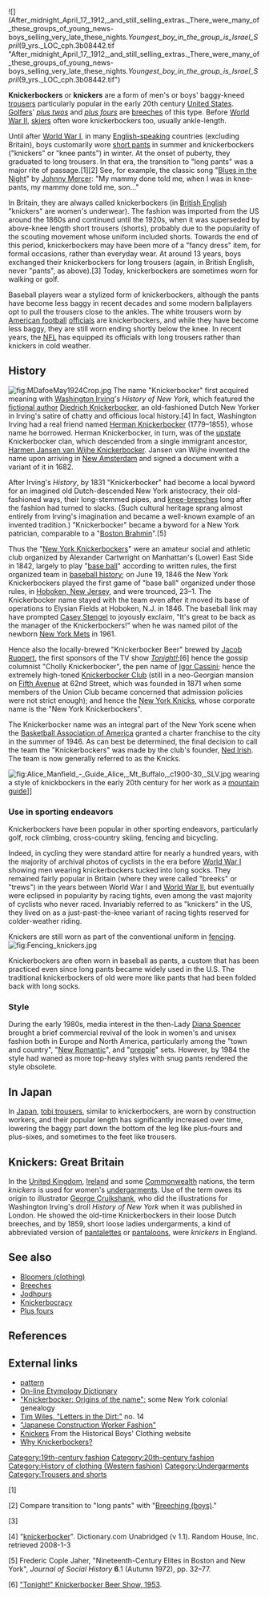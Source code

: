 ![](After_midnight_April_17,_1912,_and_still_selling_extras._There_were_many_of_these_groups_of_young_news-boys_selling_very_late_these_nights._Youngest_boy_in_the_group_is_Israel_Spril_(9_yrs._LOC_cph.3b08442.tif "After_midnight_April_17,_1912,_and_still_selling_extras._There_were_many_of_these_groups_of_young_news-boys_selling_very_late_these_nights._Youngest_boy_in_the_group_is_Israel_Spril_(9_yrs._LOC_cph.3b08442.tif")

**Knickerbockers** or **knickers** are a form of men's or boys'
baggy-kneed [trousers](trousers "wikilink") particularly popular in the
early 20th century [United States](United_States "wikilink").
[Golfers](Golf "wikilink")' *[plus twos](plus_twos "wikilink")* and
*[plus fours](Plus-fours "wikilink")* are
[breeches](breeches "wikilink") of this type. Before [World War
II](World_War_II "wikilink"), [skiers](skiing "wikilink") often wore
knickerbockers too, usually ankle-length.

Until after [World War I](World_War_I "wikilink"), in many
[English-speaking](English-speaking "wikilink") countries (excluding
Britain), boys customarily wore [short pants](short_pants "wikilink") in
summer and knickerbockers ("knickers" or "knee pants") in winter. At the
onset of puberty, they graduated to long trousers. In that era, the
transition to "long pants" was a major rite of passage.[1][2] See, for
example, the classic song "[Blues in the
Night](Blues_in_the_Night "wikilink")" by [Johnny
Mercer](Johnny_Mercer "wikilink"): "My mammy done told me, when I was in
knee-pants, my mammy done told me, son..."

In Britain, they are always called knickerbockers (in [British
English](British_English "wikilink") "knickers" are women's underwear).
The fashion was imported from the US around the 1860s and continued
until the 1920s, when it was superseded by above-knee length short
trousers (shorts), probably due to the popularity of the scouting
movement whose uniform included shorts. Towards the end of this period,
knickerbockers may have been more of a "fancy dress" item, for formal
occasions, rather than everyday wear. At around 13 years, boys exchanged
their knickerbockers for long trousers (again, in British English, never
"pants", as above).[3] Today, knickerbockers are sometimes worn for
walking or golf.

Baseball players wear a stylized form of knickerbockers, although the
pants have become less baggy in recent decades and some modern
ballplayers opt to pull the trousers close to the ankles. The white
trousers worn by [American football](American_football "wikilink")
[officials](official_(American_football) "wikilink") are knickerbockers,
and while they have become less baggy, they are still worn ending
shortly below the knee. In recent years, the [NFL](NFL "wikilink") has
equipped its officials with long trousers rather than knickers in cold
weather.

## History

![](MDafoeMay1924Crop.jpg "fig:MDafoeMay1924Crop.jpg") The name
"Knickerbocker" first acquired meaning with [Washington
Irving](Washington_Irving "wikilink")'s *History of New York,* which
featured the [fictional author](fictional_character "wikilink")
[Diedrich Knickerbocker](Diedrich_Knickerbocker "wikilink"), an
old-fashioned Dutch New Yorker in Irving's satire of chatty and
officious local history.[4] In fact, Washington Irving had a real friend
named [Herman Knickerbocker](Herman_Knickerbocker "wikilink")
(1779–1855), whose name he borrowed. Herman Knickerbocker, in turn, was
of the [upstate](New_York_State "wikilink") Knickerbocker clan, which
descended from a single immigrant ancestor, [Harmen Jansen van Wijhe
Knickerbocker](Harmen_Jansen_Knickerbocker "wikilink"). Jansen van Wijhe
invented the name upon arriving in [New
Amsterdam](New_Amsterdam "wikilink") and signed a document with a
variant of it in 1682.

After Irving's *History*, by 1831 "Knickerbocker" had become a local
byword for an imagined old Dutch-descended New York aristocracy, their
old-fashioned ways, their long-stemmed pipes, and
[knee-breeches](breeches "wikilink") long after the fashion had turned
to slacks. (Such cultural heritage sprang almost entirely from Irving's
imagination and became a well-known example of an invented tradition.)
"Knickerbocker" became a byword for a New York patrician, comparable to
a "[Boston Brahmin](Boston_Brahmin "wikilink")".[5]

Thus the "[New York Knickerbockers](New_York_Knickerbockers "wikilink")"
were an amateur social and athletic club organized by Alexander
Cartwright on Manhattan's (Lower) East Side in 1842, largely to play
"[base ball](History_of_baseball "wikilink")" according to written
rules, the first organized team in [baseball
history](History_of_baseball "wikilink"); on June 19, 1846 the New York
Knickerbockers played the first game of "base ball" organized under
those rules, in [Hoboken, New Jersey](Hoboken,_New_Jersey "wikilink"),
and were trounced, 23–1. The Knickerbocker name stayed with the team
even after it moved its base of operations to Elysian Fields at Hoboken,
N.J. in 1846. The baseball link may have prompted [Casey
Stengel](Casey_Stengel "wikilink") to joyously exclaim, "It's great to
be back as the manager of the Knickerbockers!" when he was named pilot
of the newborn [New York Mets](New_York_Mets "wikilink") in 1961.

Hence also the locally-brewed "Knickerbocker Beer" brewed by [Jacob
Ruppert](Jacob_Ruppert "wikilink"), the first sponsors of the TV show
*[Tonight!](The_Tonight_Show "wikilink")*;[6] hence the gossip columnist
"Cholly Knickerbocker", the pen name of [Igor
Cassini](Igor_Cassini "wikilink"); hence the extremely high-toned
[Knickerbocker Club](Knickerbocker_Club "wikilink") (still in a
neo-Georgian mansion on [Fifth Avenue](Fifth_Avenue "wikilink") at 62nd
Street, which was founded in 1871 when some members of the Union Club
became concerned that admission policies were not strict enough); and
hence the [New York Knicks](New_York_Knicks "wikilink"), whose corporate
name is the "New York Knickerbockers".

The Knickerbocker name was an integral part of the New York scene when
the [Basketball Association of
America](Basketball_Association_of_America "wikilink") granted a charter
franchise to the city in the summer of 1946. As can best be determined,
the final decision to call the team the "Knickerbockers" was made by the
club's founder, [Ned Irish](Ned_Irish "wikilink"). The team is now
generally referred to as the Knicks.

![](Alice_Manfield_-_Guide_Alice,_Mt_Buffalo,_c1900-30,_SLV.jpg "fig:Alice_Manfield_-_Guide_Alice,_Mt_Buffalo,_c1900-30,_SLV.jpg")
wearing a style of knickbockers in the early 20th century for her work
as a [mountain guide](mountain_guide "wikilink")\]\]

### Use in sporting endeavors

Knickerbockers have been popular in other sporting endeavors,
particularly golf, rock climbing, cross-country skiing, fencing and
bicycling.

Indeed, in cycling they were standard attire for nearly a hundred years,
with the majority of archival photos of cyclists in the era before
[World War I](World_War_I "wikilink") showing men wearing knickerbockers
tucked into long socks. They remained fairly popular in Britain (where
they were called "breeks" or "trews") in the years between World War I
and [World War II](World_War_II "wikilink"), but eventually were
eclipsed in popularity by racing tights, even among the vast majority of
cyclists who never raced. Invariably referred to as "knickers" in the
US, they lived on as a just-past-the-knee variant of racing tights
reserved for colder-weather riding.

Knickers are still worn as part of the conventional uniform in
[fencing](fencing "wikilink").
![](Fencing_knickers.jpg "fig:Fencing_knickers.jpg")

Knickerbockers are often worn in baseball as pants, a custom that has
been practiced even since long pants became widely used in the U.S. The
traditional knickerbockers of old were more like pants that had been
folded back with long socks.

### Style

During the early 1980s, media interest in the then-Lady [Diana
Spencer](Diana_Spencer "wikilink") brought a brief commercial revival of
the look in women's and unisex fashion both in Europe and North America,
particularly among the "town and country", "[New
Romantic](New_Romanticism "wikilink")", and
"[preppie](preppie "wikilink")" sets. However, by 1984 the style had
waned as more top-heavy styles with snug pants rendered the style
obsolete.

## In Japan

In [Japan](Japan "wikilink"), [tobi trousers](tobi_trousers "wikilink"),
similar to knickerbockers, are worn by construction workers, and their
popular length has significantly increased over time, lowering the baggy
part down the bottom of the leg like plus-fours and plus-sixes, and
sometimes to the feet like trousers.

## Knickers: Great Britain

In the [United Kingdom](United_Kingdom "wikilink"),
[Ireland](Ireland "wikilink") and some
[Commonwealth](Commonwealth_of_Nations "wikilink") nations, the term
*knickers* is used for women's [undergarments](undergarment "wikilink").
Use of the term owes its origin to illustrator [George
Cruikshank](George_Cruikshank "wikilink"), who did the illustrations for
Washington Irving's droll *History of New York* when it was published in
London. He showed the old-time Knickerbockers in their loose Dutch
breeches, and by 1859, short loose ladies undergarments, a kind of
abbreviated version of [pantalettes](pantalettes "wikilink") or
[pantaloons](underpants "wikilink"), were *knickers* in England.

## See also

-   [Bloomers (clothing)](Bloomers_(clothing) "wikilink")
-   [Breeches](Breeches "wikilink")
-   [Jodhpurs](Jodhpurs "wikilink")
-   [Knickerbocracy](Knickerbocracy "wikilink")
-   [Plus fours](Plus_fours "wikilink")

## References

<references />

## External links

-   [pattern](http://www.return2style.de/swingstyle/knicker/knicker.htm)
-   [On-line Etymology
    Dictionary](http://www.etymonline.com/index.php?term=knickerbocker)
-   ["Knickerbocker: Origins of the
    name":](http://www.knic.com/Kn_Hist.htm) some New York colonial
    genealogy
-   [Tim Wiles, "Letters in the
    Dirt:"](http://www.baseball1.com/twiles/dirt14.html) no. 14
-   ["Japanese Construction Worker
    Fashion"](http://pingmag.jp/2006/01/18/construction-worker-fashion/)
-   [Knickers](http://histclo.com/Style/pants/knick/knick.html) From the
    Historical Boys' Clothing website
-   [Why
    Knickerbockers?](https://amundsensports.com/2017/09/whyknickerbockers/)

[Category:19th-century
fashion](Category:19th-century_fashion "wikilink")
[Category:20th-century
fashion](Category:20th-century_fashion "wikilink") [Category:History of
clothing (Western
fashion)](Category:History_of_clothing_(Western_fashion) "wikilink")
[Category:Undergarments](Category:Undergarments "wikilink")
[Category:Trousers and shorts](Category:Trousers_and_shorts "wikilink")

[1]

[2] Compare transition to "long pants" with "[Breeching
(boys)](Breeching_(boys) "wikilink")."

[3]

[4] "[knickerbocker](http://dictionary.reference.com/browse/knickerbocker)".
Dictionary.com Unabridged (v 1.1). Random House, Inc. retrieved 2008-1-3

[5] Frederic Cople Jaher, "Nineteenth-Century Elites in Boston and New
York", *Journal of Social History* **6**.1 (Autumn 1972), pp. 32–77.

[6] ["Tonight!" Knickerbocker Beer Show,
1953](https://www.imdb.com/title/tt0866345/).